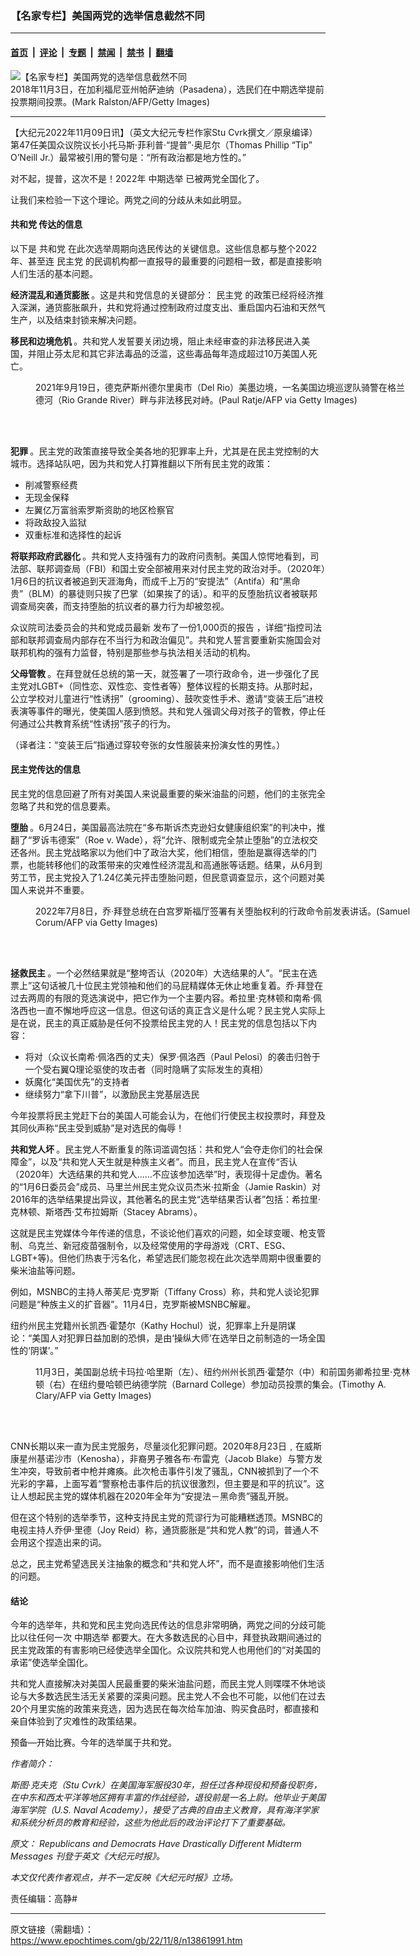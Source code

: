 ### 【名家专栏】美国两党的选举信息截然不同

---

#### [首页](../../../..?n13861991) &nbsp;|&nbsp; [评论](../../../../../epoch-comment?n13861991) &nbsp;|&nbsp; [专题](../../../../../epoch-special?n13861991) &nbsp;|&nbsp; [禁闻](../../../../../epoch-news?n13861991) &nbsp;|&nbsp; [禁书](../../../../../books?n13861991) &nbsp;|&nbsp; [翻墙](https://github.com/gfw-breaker/nogfw/blob/master/README.md?n13861991)


<div><img alt="【名家专栏】美国两党的选举信息截然不同" class="attachment-djy_600_400 size-djy_600_400 wp-post-image" src="https://i.epochtimes.com/assets/uploads/2022/11/id13861995-Vote-booths-1057000246-700x420-600x400.jpg"/>
<div class="caption">
 2018年11月3日，在加利福尼亚州帕萨迪纳（Pasadena），选民们在中期选举提前投票期间投票。(Mark Ralston/AFP/Getty Images)
</div></div><hr/><div class="post_content" id="artbody" itemprop="articleBody">
 <!-- article content begin -->
 <p>
  【大纪元2022年11月09日讯】（英文大纪元专栏作家Stu Cvrk撰文／原泉编译）第47任美国众议院议长小托马斯‧菲利普‧“提普”‧奥尼尔（Thomas Phillip “Tip” O’Neill Jr.）最常被引用的警句是：“所有政治都是地方性的。”
 </p>
 <p>
  对不起，提普，这次不是！2022年
  <ok href="https://www.epochtimes.com/gb/tag/%E4%B8%AD%E6%9C%9F%E9%80%89%E4%B8%BE.html">
   中期选举
  </ok>
  已被两党全国化了。
 </p>
 <p>
  让我们来检验一下这个理论。两党之间的分歧从未如此明显。
 </p>
 <h4>
  <ok href="https://www.epochtimes.com/gb/tag/%E5%85%B1%E5%92%8C%E5%85%9A.html">
   共和党
  </ok>
  传达的信息
 </h4>
 <p>
  以下是
  <ok href="https://www.epochtimes.com/gb/tag/%E5%85%B1%E5%92%8C%E5%85%9A.html">
   共和党
  </ok>
  在此次选举周期向选民传达的关键信息。这些信息都与整个2022年、甚至连
  <ok href="https://www.epochtimes.com/gb/tag/%E6%B0%91%E4%B8%BB%E5%85%9A.html">
   民主党
  </ok>
  的民调机构都一直报导的最重要的问题相一致，都是直接影响人们生活的基本问题。
 </p>
 <p>
  <strong>
   经济混乱和通货膨胀
  </strong>
  。这是共和党信息的关键部分：
  <ok href="https://www.epochtimes.com/gb/tag/%E6%B0%91%E4%B8%BB%E5%85%9A.html">
   民主党
  </ok>
  的政策已经将经济推入深渊，通货膨胀飙升，共和党将通过控制政府过度支出、重启国内石油和天然气生产，以及结束封锁来解决问题。
 </p>
 <p>
  <strong>
   移民和边境危机
  </strong>
  。共和党人发誓要关闭边境，阻止未经审查的非法移民进入美国，并阻止芬太尼和其它非法毒品的泛滥，这些毒品每年造成超过10万美国人死亡。
 </p>
 <figure aria-describedby="caption-attachment-13862002" class="wp-caption aligncenter" id="attachment_13862002" style="width: 600px">
  <ok href="https://i.epochtimes.com/assets/uploads/2022/11/id13862002-border-patrol-reins-1200x800.jpg" target="_blank">
   <img alt="" class="size-large wp-image-13862002" src="https://i.epochtimes.com/assets/uploads/2022/11/id13862002-border-patrol-reins-1200x800-600x400.jpg"/>
  </ok>
  <br/><figcaption class="wp-caption-text" id="caption-attachment-13862002">
   2021年9月19日，德克萨斯州德尔里奥市（Del Rio）美墨边境，一名美国边境巡逻队骑警在格兰德河（Rio Grande River）畔与非法移民对峙。(Paul Ratje/AFP via Getty Images)
  </figcaption><br/>
 </figure><br/>
 <p>
  <strong>
   犯罪
  </strong>
  。民主党的政策直接导致全美各地的犯罪率上升，尤其是在民主党控制的大城市。选择站队吧，因为共和党人打算推翻以下所有民主党的政策：
 </p>
 <ul>
  <li>
   削减警察经费
  </li>
  <li>
   无现金保释
  </li>
  <li>
   左翼亿万富翁索罗斯资助的地区检察官
  </li>
  <li>
   将政敌投入监狱
  </li>
  <li>
   双重标准和选择性的起诉
  </li>
 </ul>
 <p>
  <strong>
   将联邦政府武器化
  </strong>
  。共和党人支持强有力的政府问责制。美国人惊愕地看到，司法部、联邦调查局（FBI）和国土安全部被用来对付民主党的政治对手。（2020年）1月6日的抗议者被追到天涯海角，而成千上万的“安提法”（Antifa）和“黑命贵”（BLM）的暴徒则只挨了巴掌（如果挨了的话）。和平的反堕胎抗议者被联邦调查局突袭，而支持堕胎的抗议者的暴力行为却被忽视。
 </p>
 <p>
  众议院司法委员会的共和党成员最新
  <ok href="https://www.theepochtimes.com/house-republicans-allege-weaponization-of-fbi-doj-in-1050-page-whistleblower-report_4844447.html">
   发布了一份1,000页的报告
  </ok>
  ，详细“指控司法部和联邦调查局内部存在不当行为和政治偏见”。共和党人誓言要重新实施国会对联邦机构的强有力监督，特别是那些参与执法相关活动的机构。
 </p>
 <p>
  <strong>
   父母管教
  </strong>
  。在拜登就任总统的第一天，就签署了一项行政命令，进一步强化了民主党对LGBT+（同性恋、双性恋、变性者等）整体议程的长期支持。从那时起，公立学校对儿童进行“性诱拐”（grooming）、鼓吹变性手术、邀请“变装王后”进校表演等事件的曝光，使美国人感到愤怒。共和党人强调父母对孩子的管教，停止任何通过公共教育系统“性诱拐”孩子的行为。
 </p>
 <p>
  （译者注：“变装王后”指通过穿较夸张的女性服装来扮演女性的男性。）
 </p>
 <h4>
  民主党传达的信息
 </h4>
 <p>
  民主党的信息回避了所有对美国人来说最重要的柴米油盐的问题，他们的主张完全忽略了共和党的信息要素。
 </p>
 <p>
  <strong>
   堕胎
  </strong>
  。6月24日，美国最高法院在“多布斯诉杰克逊妇女健康组织案”的判决中，推翻了“罗诉韦德案”（Roe v. Wade），将“允许、限制或完全禁止堕胎”的立法权交还各州。民主党战略家以为他们中了政治大奖，他们相信，堕胎是赢得选举的门票，也能转移他们的政策带来的灾难性经济混乱和高通胀等话题。结果，从6月到劳工节，民主党投入了1.24亿美元抨击堕胎问题，但民意调查显示，这个问题对美国人来说并不重要。
 </p>
 <figure aria-describedby="caption-attachment-13862003" class="wp-caption aligncenter" id="attachment_13862003" style="width: 600px">
  <ok href="https://i.epochtimes.com/assets/uploads/2022/11/id13862003-Biden-GettyImages-1241779328-1200x800.jpg" target="_blank">
   <img alt="" class="size-large wp-image-13862003" src="https://i.epochtimes.com/assets/uploads/2022/11/id13862003-Biden-GettyImages-1241779328-1200x800-600x400.jpg"/>
  </ok>
  <br/><figcaption class="wp-caption-text" id="caption-attachment-13862003">
   2022年7月8日，乔‧拜登总统在白宫罗斯福厅签署有关堕胎权利的行政命令前发表讲话。(Samuel Corum/AFP via Getty Images)
  </figcaption><br/>
 </figure><br/>
 <p>
  <strong>
   拯救民主
  </strong>
  。一个必然结果就是“整垮否认（2020年）大选结果的人”。“民主在选票上”这句话被几十位民主党领袖和他们的马屁精媒体无休止地重复着。乔‧拜登在过去两周的有限的竞选演说中，把它作为一个主要内容。希拉里‧克林顿和南希‧佩洛西也一直不懈地呼应这一信息。但这句话的真正含义是什么呢？民主党人实际上是在说，民主的真正威胁是任何不投票给民主党的人！民主党的信息包括以下内容：
 </p>
 <ul>
  <li>
   将对（众议长南希‧佩洛西的丈夫）保罗‧佩洛西（Paul Pelosi）的袭击归咎于一个受右翼Q理论驱使的攻击者（同时隐瞒了实际发生的真相）
  </li>
  <li>
   妖魔化“美国优先”的支持者
  </li>
  <li>
   继续努力“拿下川普”，以激励民主党基层选民
  </li>
 </ul>
 <p>
  今年投票将民主党赶下台的美国人可能会认为，在他们行使民主权投票时，拜登及其同伙声称“民主受到威胁”是对选民的侮辱！
 </p>
 <p>
  <strong>
   共和党人坏
  </strong>
  。民主党人不断重复的陈词滥调包括：共和党人“会夺走你们的社会保障金”，以及“共和党人天生就是种族主义者”。而且，民主党人在宣传“否认（2020年）大选结果的共和党人……不应该参加选举”时，表现得十足虚伪。著名的“1月6日委员会”成员、马里兰州民主党众议员杰米‧拉斯金（Jamie Raskin）对2016年的选举结果提出异议，其他著名的民主党“选举结果否认者”包括：希拉里‧克林顿、斯塔西‧艾布拉姆斯（Stacey Abrams）。
 </p>
 <p>
  这就是民主党媒体今年传递的信息，不谈论他们喜欢的问题，如全球变暖、枪支管制、乌克兰、新冠疫苗强制令，以及经常使用的字母游戏（CRT、ESG、LGBT+等)。但他们热衷于污名化，希望选民们能忽视在此次选举周期中很重要的柴米油盐等问题。
 </p>
 <p>
  例如，MSNBC的主持人蒂芙尼‧克罗斯（Tiffany Cross）称，共和党人谈论犯罪问题是“种族主义的扩音器”。11月4日，克罗斯被MSNBC解雇。
 </p>
 <p>
  纽约州民主党籍州长凯西‧霍楚尔（Kathy Hochul）说，犯罪率上升是阴谋论：“美国人对犯罪日益加剧的恐惧，是由‘操纵大师’在选举日之前制造的一场全国性的‘阴谋’。”
 </p>
 <figure aria-describedby="caption-attachment-13862004" class="wp-caption aligncenter" id="attachment_13862004" style="width: 600px">
  <ok href="https://i.epochtimes.com/assets/uploads/2022/11/id13862004-Hochul-Harris-Clinton-GettyImages-1244470021-e1667587969740-1200x675.jpg" target="_blank">
   <img alt="" class="size-large wp-image-13862004" src="https://i.epochtimes.com/assets/uploads/2022/11/id13862004-Hochul-Harris-Clinton-GettyImages-1244470021-e1667587969740-1200x675-600x338.jpg"/>
  </ok>
  <br/><figcaption class="wp-caption-text" id="caption-attachment-13862004">
   11月3日，美国副总统卡玛拉‧哈里斯（左）、纽约州州长凯西‧霍楚尔（中）和前国务卿希拉里‧克林顿（右）在纽约曼哈顿巴纳德学院（Barnard College）参加动员投票的集会。(Timothy A. Clary/AFP via Getty Images)
  </figcaption><br/>
 </figure><br/>
 <p>
  CNN长期以来一直为民主党服务，尽量淡化犯罪问题。2020年8月23日﹐在威斯康星州基诺沙市（Kenosha），非裔男子雅各布‧布雷克（Jacob Blake）与警方发生冲突，导致前者中枪并瘫痪。此次枪击事件引发了骚乱，CNN被抓到了一个不光彩的字幕，上面写着“警察枪击事件后的抗议很激烈，但主要是和平的抗议”。这让人想起民主党的媒体机器在2020年全年为“安提法－黑命贵”骚乱开脱。
 </p>
 <p>
  但在这个特别的选举季节，这种支持民主党的荒谬行为可能糟糕透顶。MSNBC的电视主持人乔伊‧里德（Joy Reid）称，通货膨胀是“共和党人教”的词，普通人不会用这个捏造出来的词。
 </p>
 <p>
  总之，民主党希望选民关注抽象的概念和“共和党人坏”，而不是直接影响他们生活的问题。
 </p>
 <h4>
  结论
 </h4>
 <p>
  今年的选举年，共和党和民主党向选民传达的信息非常明确，两党之间的分歧可能比以往任何一次
  <ok href="https://www.epochtimes.com/gb/tag/%E4%B8%AD%E6%9C%9F%E9%80%89%E4%B8%BE.html">
   中期选举
  </ok>
  都要大。在大多数选民的心目中，拜登执政期间通过的民主党政策的有害影响已经使选举全国化。众议院共和党人也用他们的“对美国的承诺”使选举全国化。
 </p>
 <p>
  共和党人直接解决对美国人民最重要的柴米油盐问题，而民主党人则喋喋不休地谈论与大多数选民生活无关紧要的深奥问题。民主党人不会也不可能，以他们在过去20个月里实施的政策来竞选，因为选民在每次给车加油、购买食品时，都直接和亲自体验到了灾难性的政策结果。
 </p>
 <p>
  预备—开始比赛。今年的选举属于共和党。
 </p>
 <p>
  <em>
   作者简介：
  </em>
 </p>
 <p>
  <em>
   斯图‧克夫克（Stu Cvrk）在美国海军服役30年，担任过各种现役和预备役职务，在中东和西太平洋等地区拥有丰富的作战经验，退役前是一名上尉。他毕业于美国海军学院（U.S. Naval Academy），接受了古典的自由主义教育，具有海洋学家和系统分析员的教育和经验，这些为他此后的政治评论打下了重要基础。
  </em>
 </p>
 <p>
  <em>
   原文：
   <ok href="https://www.theepochtimes.com/republicans-and-democrats-have-drastically-different-midterm-messages_4845848.html">
    Republicans and Democrats Have Drastically Different Midterm Messages
   </ok>
   刊登于英文《大纪元时报》。
  </em>
 </p>
 <p>
  <em>
   本文仅代表作者观点，并不一定反映《大纪元时报》立场。
  </em>
 </p>
 <p>
  责任编辑：高静#
 </p>
 <!-- article content end -->
 <div id="below_article_ad">
 </div>
</div>


---

原文链接（需翻墙）：https://www.epochtimes.com/gb/22/11/8/n13861991.htm